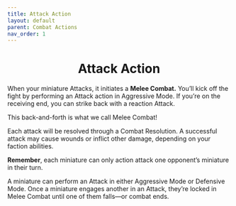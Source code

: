 ```yaml
---
title: Attack Action
layout: default
parent: Combat Actions
nav_order: 1
---
```

<link rel="stylesheet" href="style.css">
<h1 style="text-align: center;">Attack Action</h1>

When your miniature Attacks, it initiates a **Melee Combat.** You’ll kick off the fight by performing an Attack action in Aggressive Mode. If you’re on the receiving end, you can strike
back with a reaction Attack.

This back-and-forth is what we call Melee Combat!

Each attack will be resolved through a Combat Resolution. A successful attack may cause wounds or inflict other damage, depending on your faction abilities.

**Remember**, each miniature can only action attack one opponent’s miniature in their turn.

A miniature can perform an Attack in either Aggressive Mode or Defensive Mode. Once a miniature engages another in an Attack, they’re locked in Melee Combat until one of them falls—or combat ends.


